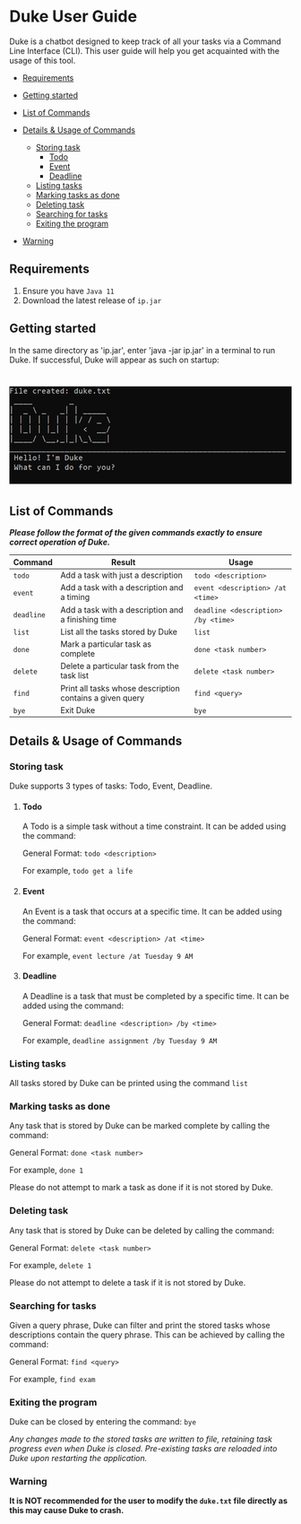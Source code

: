# Duke User Guide

Duke is a chatbot designed to keep track of all your tasks via a Command Line Interface (CLI). This user guide will help you get acquainted with the usage of this tool.



* [Requirements](#requirements)
* [Getting started](#getting-started)

* [List of Commands](#list-of-commands)
* [Details & Usage of Commands](#details---usage-of-commands)
  + [Storing task](#storing-task)
    - [Todo](#todo)
    - [Event](#event)
    - [Deadline](#deadline)
  + [Listing tasks](#listing-tasks)
  + [Marking tasks as done](#marking-tasks-as-done)
  + [Deleting task](#deleting-task)
  + [Searching for tasks](#searching-for-tasks)
  + [Exiting the program](#exiting-the-program)
+ [Warning](#warning)



## Requirements

1. Ensure you have `Java 11`
2. Download the latest release of `ip.jar`



## Getting started

In the same directory as 'ip.jar', enter 'java -jar ip.jar' in a terminal to run Duke. If successful, Duke will appear as such on startup:

![](welcome.png)
=======



## List of Commands

***Please follow the format of the given commands exactly to ensure correct operation of Duke.*** 

| Command    | Result                                                   | Usage                               |
| ---------- | -------------------------------------------------------- | ----------------------------------- |
| `todo`     | Add a task with just a description                       | `todo <description>`                |
| `event`    | Add a task with a description and a timing               | `event <description> /at <time>`    |
| `deadline` | Add a task with a description and a finishing time       | `deadline <description> /by <time>` |
| `list`     | List all the tasks stored by Duke                        | `list`                              |
| `done`     | Mark a particular task as complete                       | `done <task number>`                |
| `delete`   | Delete a particular task from the task list              | `delete <task number>`              |
| `find`     | Print all tasks whose description contains a given query | `find <query>`                      |
| `bye`      | Exit Duke                                                | `bye`                               |



## Details & Usage of Commands

### Storing task

Duke supports 3 types of tasks: Todo, Event, Deadline. 

1. #### Todo

   A Todo is a simple task without a time constraint. It can be added using the command:

   General Format: `todo <description>` 

   For example,  `todo get a life`

2. #### Event

   An Event is a task that occurs at a specific time. It can be added using the command:

   General Format: `event <description> /at <time>` 

   For example,  `event lecture /at Tuesday 9 AM`

3. #### Deadline

   A Deadline is a task that must be completed by a specific time. It can be added using the command:

   General Format: `deadline <description> /by <time>` 

   For example,  `deadline assignment /by Tuesday 9 AM`



### Listing tasks

All tasks stored by Duke can be printed using the command `list`



### Marking tasks as done

Any task that is stored by Duke can be marked complete by calling the command:

General Format: `done <task number>` 

For example,  `done 1`

Please do not attempt to mark a task as done if it is not stored by Duke.



### Deleting task

Any task that is stored by Duke can be deleted by calling the command:

General Format: `delete <task number>` 

For example,  `delete 1`

Please do not attempt to delete a task if it is not stored by Duke.



### Searching for tasks

Given a query phrase, Duke can filter and print the stored tasks whose descriptions contain the query phrase. This can be achieved by calling the command:

General Format: `find <query>` 

For example,  `find exam`



### Exiting the program 

Duke can be closed by entering the command: `bye`

*Any changes made to the stored tasks are written to file, retaining task progress even when Duke is closed. Pre-existing tasks are reloaded into Duke upon restarting the application.*



### Warning

**It is NOT recommended for the user to modify the `duke.txt` file directly as this may cause Duke to crash.**
